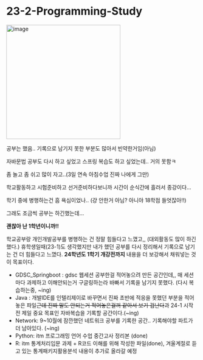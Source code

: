 # 23-2-Programming-Study

<img width="300" alt="image" src="https://github.com/orieasy1/23-2-Programming-Study/assets/129071350/40673e69-0789-4c5e-b15d-25e63380ae65">

공부는 했음.. 기록으로 남기지 못한 부분도 많아서 빈약한거임(아님)

자바문법 공부도 다시 하고 싶었고 스프링 복습도 하고 싶었는데.. 거의 못함ㅋ

좀 놀고 좀 쉬고 많이 자고..(3일 연속 아침수업 진짜 나에게 그만)

학교활동하고 시험준비하고 선거준비하다보니까 시간이 순식간에 흘러서 종강이다...

학기 중에 병행하는건 흠 욕심이었나.. (걍 안한거 아님? 아니야 18학점 들엇잖아!!)

그래도 조금씩 공부는 하긴했는데...

**괜찮아 난 1학년이니까!!**

학교공부랑 개인개발공부를 병행하는 건 정말 힘들다고 느꼈고,, (대외활동도 많이 하긴 했다.)
휴학생일때(23-1)도 생각했지만 내가 했던 공부를 다시 정리해서 기록으로 남기는 건 더 힘들다고 느꼈다.
**24학년도 1학기 개강전까지** 내용을 더 보강해서 채워넣는 것이 목표이다.

* GDSC_Springboot : gdsc 웹세션 공부한걸 적어놓으려 만든 공간인데,, 매 세션마다 과제하고 이해안되는거 구글링하는라 바빠서 기록을 남기지 못했다. (다시 복습하는중, ~ing)
* Java : 개발IDE를 인텔리제이로 바꾸면서 진짜 초반에 적응을 못했던 부분을 적어놓은 파일~~근데 진짜 말도 안되는거 적어놓은걸꺼 같아서 보기 겁난다~~과 24-1 시작 전 제일 중요 목표인 자바복습을 기록할 공간이다.(~ing)
* Network: 9~10월에 잠깐했던 네트워크 공부를 기록한 공간.. 기록해야할 파트가 더 남아있다. (~ing)
* Python: itm 프로그래밍 언어 수업 중간고사 정리본 (done)
* R: itm 통계처리입문 과제 + R코드 이해를 위해 작성한 파일(done), 겨울계절로 듣고 있는 통계패키지활용분석 내용이 추가로 올라갈 예정
